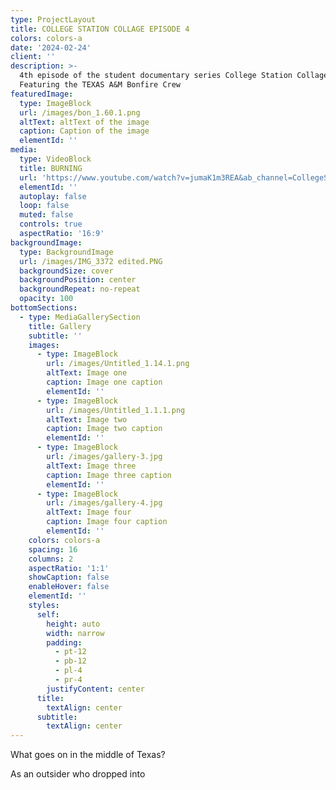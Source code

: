 ```yaml
---
type: ProjectLayout
title: COLLEGE STATION COLLAGE EPISODE 4
colors: colors-a
date: '2024-02-24'
client: ''
description: >-
  4th episode of the student documentary series College Station Collage.
  Featuring the TEXAS A&M Bonfire Crew
featuredImage:
  type: ImageBlock
  url: /images/bon_1.60.1.png
  altText: altText of the image
  caption: Caption of the image
  elementId: ''
media:
  type: VideoBlock
  title: BURNING
  url: 'https://www.youtube.com/watch?v=jumaK1m3REA&ab_channel=CollegeStationCollage'
  elementId: ''
  autoplay: false
  loop: false
  muted: false
  controls: true
  aspectRatio: '16:9'
backgroundImage:
  type: BackgroundImage
  url: /images/IMG_3372 edited.PNG
  backgroundSize: cover
  backgroundPosition: center
  backgroundRepeat: no-repeat
  opacity: 100
bottomSections:
  - type: MediaGallerySection
    title: Gallery
    subtitle: ''
    images:
      - type: ImageBlock
        url: /images/Untitled_1.14.1.png
        altText: Image one
        caption: Image one caption
        elementId: ''
      - type: ImageBlock
        url: /images/Untitled_1.1.1.png
        altText: Image two
        caption: Image two caption
        elementId: ''
      - type: ImageBlock
        url: /images/gallery-3.jpg
        altText: Image three
        caption: Image three caption
        elementId: ''
      - type: ImageBlock
        url: /images/gallery-4.jpg
        altText: Image four
        caption: Image four caption
        elementId: ''
    colors: colors-a
    spacing: 16
    columns: 2
    aspectRatio: '1:1'
    showCaption: false
    enableHover: false
    elementId: ''
    styles:
      self:
        height: auto
        width: narrow
        padding:
          - pt-12
          - pb-12
          - pl-4
          - pr-4
        justifyContent: center
      title:
        textAlign: center
      subtitle:
        textAlign: center
---
```

What goes on in the middle of Texas?



As an outsider who dropped into 
